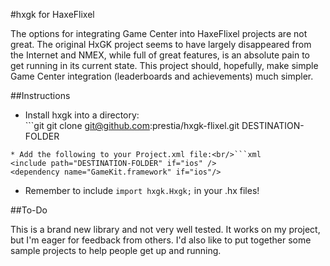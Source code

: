 #hxgk for HaxeFlixel

The options for integrating Game Center into HaxeFlixel projects are not great. The original HxGK project seems to have largely disappeared from the Internet and NMEX, while full of great features, is an absolute pain to get running in its current state. This project should, hopefully, make simple Game Center integration (leaderboards and achievements) much simpler.

##Instructions

* Install hxgk into a directory:<br/>```git
git clone git@github.com:prestia/hxgk-flixel.git DESTINATION-FOLDER
```
* Add the following to your Project.xml file:<br/>```xml
<include path="DESTINATION-FOLDER" if="ios" />
<dependency name="GameKit.framework" if="ios"/>
```
* Remember to include `import hxgk.Hxgk;` in your .hx files!

##To-Do

This is a brand new library and not very well tested. It works on my project, but I'm eager for feedback from others. I'd also like to put together some sample projects to help people get up and running.
